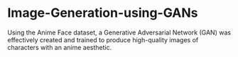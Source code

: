 # Image-Generation-using-GANs
Using the Anime Face dataset, a Generative Adversarial Network (GAN) was effectively created and trained to produce high-quality images of characters with an anime aesthetic.
